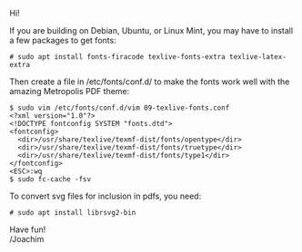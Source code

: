 
Hi!

If you are building on Debian, Ubuntu, or Linux Mint, you may have to
install a few packages to get fonts:

    # sudo apt install fonts-firacode texlive-fonts-extra texlive-latex-extra

Then create a file in /etc/fonts/conf.d/ to make the fonts work well
with the amazing Metropolis PDF theme:

    $ sudo vim /etc/fonts/conf.d/vim 09-texlive-fonts.conf
    <?xml version="1.0"?>
    <!DOCTYPE fontconfig SYSTEM "fonts.dtd">
    <fontconfig>
      <dir>/usr/share/texlive/texmf-dist/fonts/opentype</dir>
      <dir>/usr/share/texlive/texmf-dist/fonts/truetype</dir>
      <dir>/usr/share/texlive/texmf-dist/fonts/type1</dir>
    </fontconfig>
    <ESC>:wq
    $ sudo fc-cache -fsv

To convert svg files for inclusion in pdfs, you need:

    # sudo apt install librsvg2-bin

Have fun!  
 /Joachim
